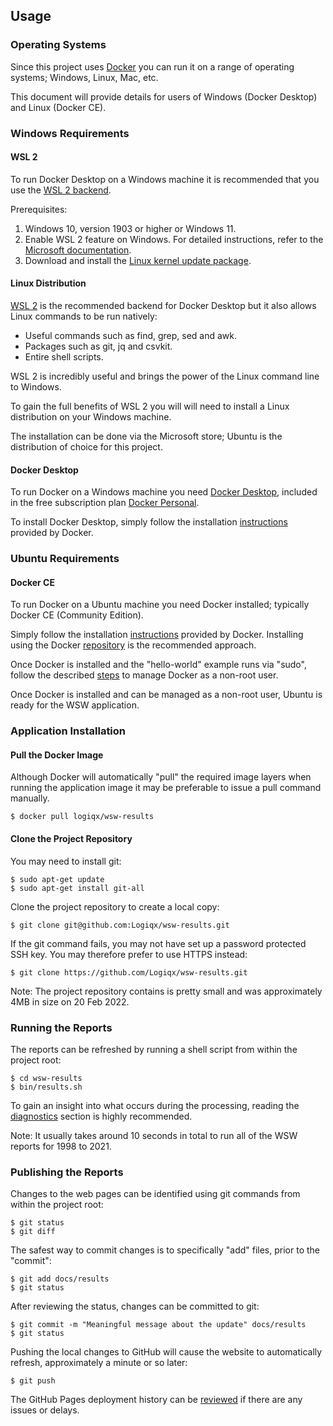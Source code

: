 ## Usage

### Operating Systems

Since this project uses [Docker](https://www.docker.com/) you can run it on a range of operating systems; Windows, Linux, Mac, etc.

This document will provide details for users of Windows (Docker Desktop) and Linux (Docker CE).



### Windows Requirements

#### WSL 2

To run Docker Desktop on a Windows machine it is recommended that you use the [WSL 2 backend](https://docs.docker.com/desktop/windows/wsl/).

Prerequisites:

1. Windows 10, version 1903 or higher or Windows 11.
2. Enable WSL 2 feature on Windows. For detailed instructions, refer to the [Microsoft documentation](https://docs.microsoft.com/en-us/windows/wsl/install-win10).
3. Download and install the [Linux kernel update package](https://docs.microsoft.com/windows/wsl/wsl2-kernel).



#### Linux Distribution

[WSL 2](https://en.wikipedia.org/wiki/Windows_Subsystem_for_Linux) is the recommended backend for Docker Desktop but it also allows Linux commands to be run natively:

- Useful commands such as find, grep, sed and awk.
- Packages such as git, jq and csvkit.
- Entire shell scripts.

WSL 2 is incredibly useful and brings the power of the Linux command line to Windows.

To gain the full benefits of WSL 2 you will will need to install a Linux distribution on your Windows machine.

The installation can be done via the Microsoft store; Ubuntu is the distribution of choice for this project.



#### Docker Desktop

To run Docker on a Windows machine you need [Docker Desktop](https://www.docker.com/products/docker-desktop), included in the free subscription plan [Docker Personal](https://www.docker.com/products/personal).

To install Docker Desktop, simply follow the installation [instructions](https://docs.docker.com/desktop/windows/install/) provided by Docker.



### Ubuntu Requirements

#### Docker CE

To run Docker on a Ubuntu machine you need Docker installed; typically Docker CE (Community Edition).

Simply follow the installation [instructions](https://docs.docker.com/engine/install/ubuntu/) provided by Docker. Installing using the Docker [repository](https://docs.docker.com/engine/install/ubuntu/#install-using-the-repository) is the recommended approach.

Once Docker is installed and the "hello-world" example runs via "sudo", follow the described [steps](https://docs.docker.com/engine/install/linux-postinstall/) to manage Docker as a non-root user.

Once Docker is installed and can be managed as a non-root user, Ubuntu is ready for the WSW application.



### Application Installation

#### Pull the Docker Image

Although Docker will automatically "pull" the required image layers when running the application image it may be preferable to issue a pull command manually.

```shell
$ docker pull logiqx/wsw-results
```



#### Clone the Project Repository

You may need to install git:

```shell
$ sudo apt-get update
$ sudo apt-get install git-all
```

Clone the project repository to create a local copy:

```shell
$ git clone git@github.com:Logiqx/wsw-results.git
```

If the git command fails, you may not have set up a password protected SSH key. You may therefore prefer to use HTTPS instead:

```shell
$ git clone https://github.com/Logiqx/wsw-results.git
```

Note: The project repository contains is pretty small and was approximately 4MB in size on 20 Feb 2022.



### Running the Reports

The reports can be refreshed by running a shell script from within the project root:

```shell
$ cd wsw-results
$ bin/results.sh
```

To gain an insight into what occurs during the processing, reading the [diagnostics](diagnostics.md) section is highly recommended.

Note: It usually takes around 10 seconds in total to run all of the WSW reports for 1998 to 2021.



### Publishing the Reports

Changes to the web pages can be identified using git commands from within the project root:

```shell
$ git status
$ git diff
```

The safest way to commit changes is to specifically "add" files, prior to the "commit":

```shell
$ git add docs/results
$ git status
```

After reviewing the status, changes can be committed to git:

```shell
$ git commit -m "Meaningful message about the update" docs/results
$ git status
```

Pushing the local changes to GitHub will cause the website to automatically refresh, approximately a minute or so later:

```shell
$ git push
```

The GitHub Pages deployment history can be [reviewed](https://github.com/Logiqx/wsw-results/deployments/activity_log?environment=github-pages) if there are any issues or delays.